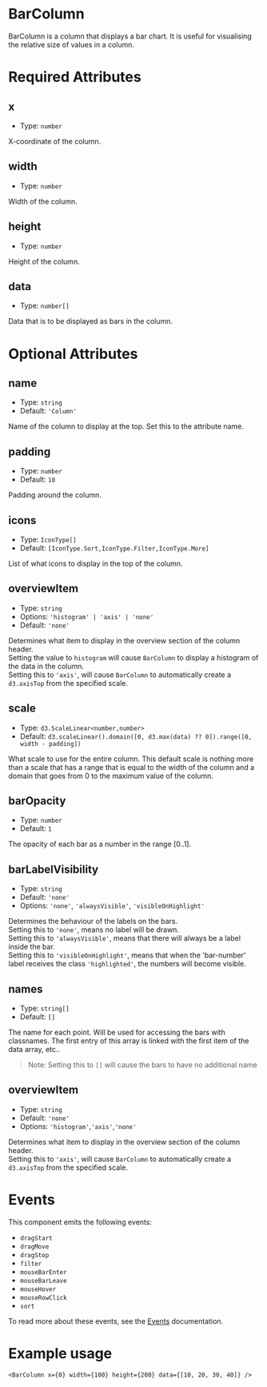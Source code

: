 # BarColumn

BarColumn is a column that displays a bar chart. It is useful for visualising the relative size of values in a column.

# Required Attributes

## x

- Type: `number`

X-coordinate of the column.

## width

- Type: `number`

Width of the column.

## height

- Type: `number`

Height of the column.

## data

- Type: `number[]`

Data that is to be displayed as bars in the column.

# Optional Attributes

## name

- Type: `string`
- Default: `'Column'`

Name of the column to display at the top. Set this to the attribute name.

## padding

- Type: `number`
- Default: `10`

Padding around the column.

## icons

- Type: `IconType[]`
- Default: `[IconType.Sort,IconType.Filter,IconType.More]`

List of what icons to display in the top of the column.

## overviewItem

- Type: `string`
- Options: `'histogram' | 'axis' | 'none'`
- Default: `'none'`

Determines what item to display in the overview section of the column header. <br>
Setting the value to `histogram` will cause `BarColumn` to display a histogram of the data in the column. <br>
Setting this to `'axis'`, will cause `BarColumn` to automatically create a `d3.axisTop` from the specified scale.

## scale

- Type: `d3.ScaleLinear<number,number>`
- Default: `d3.scaleLinear().domain([0, d3.max(data) ?? 0]).range([0, width - padding])`

What scale to use for the entire column. This default scale is nothing more than a scale that has a range that is equal to the width of the column and a domain that goes from 0 to the maximum value of the column.

## barOpacity

- Type: `number`
- Default: `1`

The opacity of each bar as a number in the range [0..1].

## barLabelVisibility

- Type: `string`
- Default: `'none'`
- Options: `'none'`, `'alwaysVisible'`, `'visibleOnHighlight'`

Determines the behaviour of the labels on the bars.<br>
Setting this to `'none'`, means no label will be drawn.<br>
Setting this to `'alwaysVisible'`, means that there will always be a label inside the bar.<br>
Setting this to `'visibleOnHighlight'`, means that when the 'bar-number' label receives the class `'highlighted'`, the numbers will become visible.

## names

- Type: `string[]`
- Default: `[]`

The name for each point. Will be used for accessing the bars with classnames. The first entry of this array is linked with the first item of the data array, etc..

> Note: Setting this to `[]` will cause the bars to have no additional name

## overviewItem

- Type: `string`
- Default: `'none'`
- Options: `'histogram'`,`'axis'`,`'none'`

Determines what item to display in the overview section of the column header. <br>
Setting this to `'axis'`, will cause `BarColumn` to automatically create a `d3.axisTop` from the specified scale.

# Events

This component emits the following events:

- `dragStart`
- `dragMove`
- `dragStop`
- `filter`
- `mouseBarEnter`
- `mouseBarLeave`
- `mouseHover`
- `mouseRowClick`
- `sort`

To read more about these events, see the [Events](../utils/events.md) documentation.

# Example usage

```svelte
<BarColumn x={0} width={100} height={200} data={[10, 20, 30, 40]} />
```
